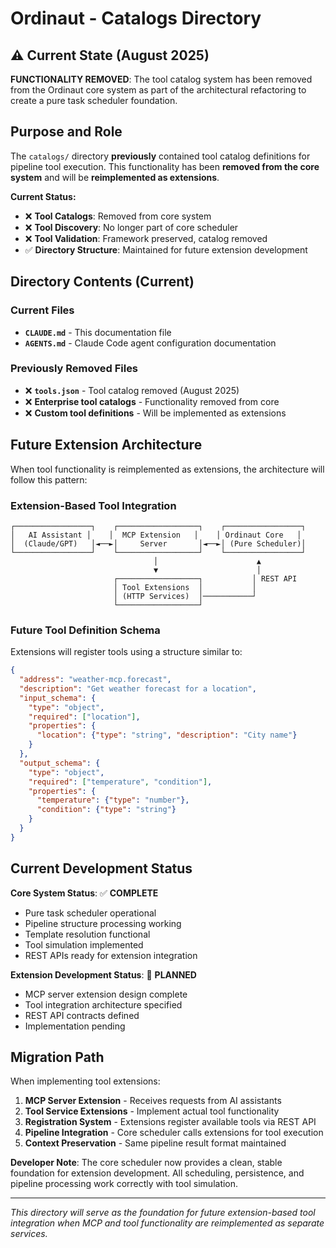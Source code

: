 # Ordinaut - Catalogs Directory

## ⚠️ **Current State (August 2025)**

**FUNCTIONALITY REMOVED**: The tool catalog system has been removed from the Ordinaut core system as part of the architectural refactoring to create a pure task scheduler foundation.

## Purpose and Role

The `catalogs/` directory **previously** contained tool catalog definitions for pipeline tool execution. This functionality has been **removed from the core system** and will be **reimplemented as extensions**.

**Current Status:**
- ❌ **Tool Catalogs**: Removed from core system
- ❌ **Tool Discovery**: No longer part of core scheduler
- ❌ **Tool Validation**: Framework preserved, catalog removed
- ✅ **Directory Structure**: Maintained for future extension development

## Directory Contents (Current)

### Current Files
- **`CLAUDE.md`** - This documentation file
- **`AGENTS.md`** - Claude Code agent configuration documentation

### Previously Removed Files
- ❌ **`tools.json`** - Tool catalog removed (August 2025)
- ❌ **Enterprise tool catalogs** - Functionality removed from core
- ❌ **Custom tool definitions** - Will be implemented as extensions

## Future Extension Architecture

When tool functionality is reimplemented as extensions, the architecture will follow this pattern:

### Extension-Based Tool Integration
```
┌─────────────────┐    ┌──────────────────┐    ┌─────────────────┐
│   AI Assistant │    │  MCP Extension   │    │ Ordinaut Core   │
│  (Claude/GPT)   │◄──►│     Server       │◄──►│ (Pure Scheduler)│
└─────────────────┘    └──────────────────┘    └─────────────────┘
                                │                      ▲
                                ▼                      │
                       ┌──────────────────┐           │ REST API
                       │ Tool Extensions  │           │
                       │ (HTTP Services)  │───────────┘
                       └──────────────────┘
```

### Future Tool Definition Schema
Extensions will register tools using a structure similar to:

```json
{
  "address": "weather-mcp.forecast",
  "description": "Get weather forecast for a location", 
  "input_schema": {
    "type": "object",
    "required": ["location"],
    "properties": {
      "location": {"type": "string", "description": "City name"}
    }
  },
  "output_schema": {
    "type": "object", 
    "required": ["temperature", "condition"],
    "properties": {
      "temperature": {"type": "number"},
      "condition": {"type": "string"}
    }
  }
}
```

## Current Development Status

**Core System Status**: ✅ **COMPLETE**
- Pure task scheduler operational
- Pipeline structure processing working
- Template resolution functional 
- Tool simulation implemented
- REST APIs ready for extension integration

**Extension Development Status**: 🔄 **PLANNED**
- MCP server extension design complete
- Tool integration architecture specified  
- REST API contracts defined
- Implementation pending

## Migration Path

When implementing tool extensions:

1. **MCP Server Extension** - Receives requests from AI assistants
2. **Tool Service Extensions** - Implement actual tool functionality  
3. **Registration System** - Extensions register available tools via REST API
4. **Pipeline Integration** - Core scheduler calls extensions for tool execution
5. **Context Preservation** - Same pipeline result format maintained

**Developer Note**: The core scheduler now provides a clean, stable foundation for extension development. All scheduling, persistence, and pipeline processing work correctly with tool simulation.

---

*This directory will serve as the foundation for future extension-based tool integration when MCP and tool functionality are reimplemented as separate services.*